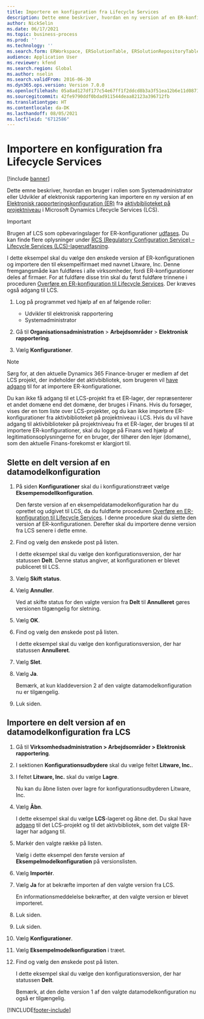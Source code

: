 ```yaml
---
title: Importere en konfiguration fra Lifecycle Services
description: Dette emne beskriver, hvordan en ny version af en ER-konfiguration (elektronisk rapportering) importeres fra Microsoft Dynamics Lifecycle Services (LCS).
author: NickSelin
ms.date: 06/17/2021
ms.topic: business-process
ms.prod: ''
ms.technology: ''
ms.search.form: ERWorkspace, ERSolutionTable, ERSolutionRepositoryTable, ERSolutionImport
audience: Application User
ms.reviewer: kfend
ms.search.region: Global
ms.author: nselin
ms.search.validFrom: 2016-06-30
ms.dyn365.ops.version: Version 7.0.0
ms.openlocfilehash: 05a8ad127df177c54e67ff1f2ddcd8b3a3f51ea12b6e11d087105bd74b6bdb3f
ms.sourcegitcommit: 42fe9790ddf0bdad911544deaa82123a396712fb
ms.translationtype: HT
ms.contentlocale: da-DK
ms.lasthandoff: 08/05/2021
ms.locfileid: "6712586"
---
```

# <a name="import-a-configuration-from-lifecycle-services"></a>Importere en konfiguration fra Lifecycle Services

[!include [banner](../../includes/banner.md)]

Dette emne beskriver, hvordan en bruger i rollen som Systemadministrator eller Udvikler af elektronisk rapportering kan importere en ny version af en [Elektronisk rapporteringskonfiguration (ER)](../general-electronic-reporting.md#Configuration) fra [aktivbiblioteket på projektniveau](../../lifecycle-services/asset-library.md) i Microsoft Dynamics Lifecycle Services (LCS).

> [!IMPORTANT]
> Brugen af LCS som opbevaringslager for ER-konfigurationer [udfases](../../../../finance/get-started/removed-deprecated-features-finance.md#features-removed-or-deprecated-in-the-finance-10017-release). Du kan finde flere oplysninger under [RCS (Regulatory Configuration Service) – Lifecycle Services (LCS)-lagerudfasning](../../../../finance/localizations/rcs-lcs-repo-dep-faq.md).

I dette eksempel skal du vælge den ønskede version af ER-konfigurationen og importere den til eksempelfirmaet med navnet Litware, Inc. Denne fremgangsmåde kan fuldføres i alle virksomheder, fordi ER-konfigurationer deles af firmaer. For at fuldføre disse trin skal du først fuldføre trinnene i proceduren [Overføre en ER-konfiguration til Lifecycle Services](er-upload-configuration-into-lifecycle-services.md). Der kræves også adgang til LCS.

1. Log på programmet ved hjælp af en af følgende roller:

    - Udvikler til elektronisk rapportering
    - Systemadministrator

2. Gå til **Organisationsadministration** \> **Arbejdsområder** \> **Elektronisk rapportering**.
3. Vælg **Konfigurationer**.

<a name="accessconditions"></a>
> [!NOTE]
> Sørg for, at den aktuelle Dynamics 365 Finance-bruger er medlem af det LCS projekt, der indeholder det aktivbibliotek, som brugeren vil [have adgang](../../lifecycle-services/asset-library.md#asset-library-support) til for at importere ER-konfigurationer.
>
> Du kan ikke få adgang til et LCS-projekt fra et ER-lager, der repræsenterer et andet domæne end det domæne, der bruges i Finans. Hvis du forsøger, vises der en tom liste over LCS-projekter, og du kan ikke importere ER-konfigurationer fra aktivbiblioteket på projektniveau i LCS. Hvis du vil have adgang til aktivbiblioteker på projektniveau fra et ER-lager, der bruges til at importere ER-konfigurationer, skal du logge på Finans ved hjælp af legitimationsoplysningerne for en bruger, der tilhører den lejer (domæne), som den aktuelle Finans-forekomst er klargjort til.

## <a name="delete-a-shared-version-of-a-data-model-configuration"></a>Slette en delt version af en datamodelkonfiguration

1. På siden **Konfigurationer** skal du i konfigurationstræet vælge **Eksempemodellkonfiguration**.

    Den første version af en eksempeldatamodelkonfiguration har du oprettet og udgivet til LCS, da du fuldførte proceduren [Overføre en ER-konfiguration til Lifecycle Services](er-upload-configuration-into-lifecycle-services.md). I denne procedure skal du slette den version af ER-konfigurationen. Derefter skal du importere denne version fra LCS senere i dette emne.

2. Find og vælg den ønskede post på listen.

    I dette eksempel skal du vælge den konfigurationsversion, der har statussen **Delt**. Denne status angiver, at konfigurationen er blevet publiceret til LCS.

3. Vælg **Skift status**.
4. Vælg **Annuller**.

    Ved at skifte status for den valgte version fra **Delt** til **Annulleret** gøres versionen tilgængelig for sletning.

5. Vælg **OK**.
6. Find og vælg den ønskede post på listen.

    I dette eksempel skal du vælge den konfigurationsversion, der har statussen **Annulleret**.

7. Vælg **Slet**.
8. Vælg **Ja**.

    Bemærk, at kun kladdeversion 2 af den valgte datamodelkonfiguration nu er tilgængelig.

9. Luk siden.

## <a name="import-a-shared-version-of-a-data-model-configuration-from-lcs"></a>Importere en delt version af en datamodelkonfiguration fra LCS

1. Gå til **Virksomhedsadministration \> Arbejdsområder \> Elektronisk rapportering**.

2. I sektionen **Konfigurationsudbydere** skal du vælge feltet **Litware, Inc.**.

3. I feltet **Litware, Inc.** skal du vælge **Lagre**.

    Nu kan du åbne listen over lagre for konfigurationsudbyderen Litware, Inc.

4. Vælg **Åbn**.

    I dette eksempel skal du vælge **LCS**-lageret og åbne det. Du skal have [adgang](#accessconditions) til det LCS-projekt og til det aktivbibliotek, som det valgte ER-lager har adgang til.

5. Markér den valgte række på listen.

    Vælg i dette eksempel den første version af **Eksempelmodelkonfiguration** på versionslisten.

6. Vælg **Importér**.
7. Vælg **Ja** for at bekræfte importen af den valgte version fra LCS.

    En informationsmeddelelse bekræfter, at den valgte version er blevet importeret.

8. Luk siden.
9. Luk siden.
10. Vælg **Konfigurationer**.
11. Vælg **Eksempelmodelkonfiguration** i træet.
12. Find og vælg den ønskede post på listen.

    I dette eksempel skal du vælge den konfigurationsversion, der har statussen **Delt**.

    Bemærk, at den delte version 1 af den valgte datamodelkonfiguration nu også er tilgængelig.


[!INCLUDE[footer-include](../../../../includes/footer-banner.md)]
